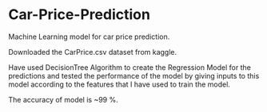 # Car-Price-Prediction
Machine Learning model for car price prediction.  

Downloaded the CarPrice.csv dataset from kaggle.  

Have used DecisionTree Algorithm to create the Regression Model for the predictions and tested the performance of the model by giving inputs to this model according to the features that I have used to train the model.  

The accuracy of model is ~99 %.
